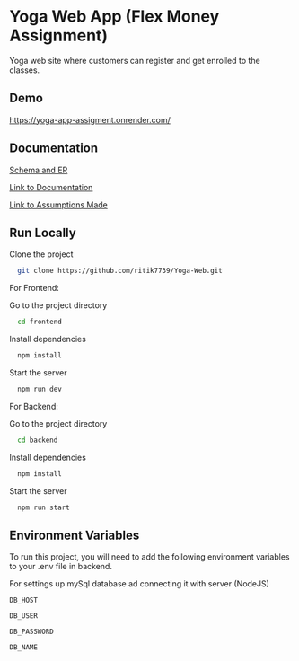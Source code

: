 # Yoga Web App (Flex Money Assignment)


Yoga web site where customers can register and get enrolled to the classes.


## Demo

https://yoga-app-assigment.onrender.com/
## Documentation

[Schema and ER](https://drive.google.com/file/d/1DW9SKkbh8zwy0MH1BBf06oorx_9YmV28/view?usp=drivesdk)

[Link to Documentation](https://drive.google.com/file/d/1DXShVQcecq4UNX0lQJmI2I5ynwoJedr6/view?usp=drivesdk)

[Link to Assumptions Made](https://drive.google.com/file/d/1Dc7Zhg8kdvAesgZNSwva_figXTwg1sNK/view?usp=drivesdk)






## Run Locally

Clone the project

```bash
  git clone https://github.com/ritik7739/Yoga-Web.git
```
For Frontend:

Go to the project directory

```bash
  cd frontend
```

Install dependencies

```bash
  npm install
```

Start the server

```bash
  npm run dev
```
For Backend: 


Go to the project directory

```bash
  cd backend
```

Install dependencies

```bash
  npm install
```

Start the server

```bash
  npm run start
```


## Environment Variables

To run this project, you will need to add the following environment variables to your .env file in backend.

For settings up mySql database ad connecting it with server (NodeJS)

`DB_HOST`

`DB_USER`

`DB_PASSWORD`

`DB_NAME`



